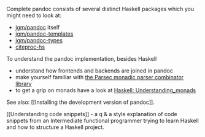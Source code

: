 Complete pandoc consists of several distinct Haskell packages
which you might need to look at:

* [jgm/pandoc](https://github.com/jgm/pandoc) itself
* [jgm/pandoc-templates](https://github.com/jgm/pandoc-templates)
* [jgm/pandoc-types](https://github.com/jgm/pandoc-types)
* [citeproc-hs](http://gorgias.mine.nu/repos/citeproc-hs/)

To understand the pandoc implementation, besides Haskell

* understand how frontends and backends are joined in pandoc
* make yourself familiar with [the Parsec monadic parser combinator library](http://legacy.cs.uu.nl/daan/parsec.html)
* to get a grip on monads have a look at [Haskell: Understanding_monads](http://en.wikibooks.org/wiki/Haskell/Understanding_monads)

See also: [[Installing the development version of pandoc]].

[[Understanding code snippets]] - a q & a style explanation of code snippets from an Intermediate functional programmer trying to learn Haskell and how to structure a Haskell project.